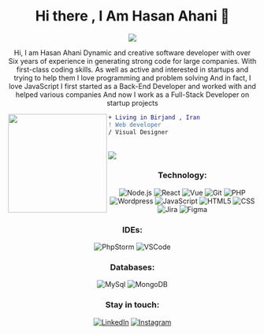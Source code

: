 <h1 align="center">Hi there , I Am Hasan Ahani 👋</h1>
<p align="center">
  <img src="https://github-readme-stats.vercel.app/api?username=hasan-ahani&show_icons=true&theme=dark"/> 
</p>

<p align="center">
Hi, I am Hasan Ahani
Dynamic and creative software developer with over Six years of experience in generating strong code for large companies. With first-class coding skills. As well as active and interested in startups and trying to help them
I love programming and problem solving
And in fact, I love JavaScript
I first started as a Back-End Developer and worked with and helped various companies
And now I work as a Full-Stack Developer on startup projects
 </p>
 
 <img align="left" height="200" src="https://media3.giphy.com/media/qgQUggAC3Pfv687qPC/giphy.gif"/>

```diff
+ Living in Birjand , Iran
! Web developer
/ Visual Designer
```
<br>
<img src="https://komarev.com/ghpvc/?username=hasan-ahani&color=green">
<br>


<div align="center">
  
  ### Technology:
![Node.js](https://img.shields.io/badge/-Node-000?&logo=node.js)
![React](https://img.shields.io/badge/-React-000?&logo=React)
![Vue](https://img.shields.io/badge/-Vue-000?&logo=Vuedotjs)
![Git](https://img.shields.io/badge/-Git-000?&logo=git&logoColor=F05032)
![PHP](https://img.shields.io/badge/-Php-000?&logo=Php&logoColor=7377ad)
![Wordpress](https://img.shields.io/badge/-Wordpress-000?&logo=Wordpress&logoColor=207195)
![JavaScript](https://img.shields.io/badge/-JavaScript-000?&logo=JavaScript&logoColor=ddc508)
![HTML5](https://img.shields.io/badge/-HTML5-000?&logo=html5&logoColor=E34F26)
![CSS](https://img.shields.io/badge/-CSS-000?&logo=css3&logoColor=1572B6)
![Jira](https://img.shields.io/badge/-Jira-000?&logo=jirasoftware&logoColor=0052CC)
![Figma](https://img.shields.io/badge/-Figma-000?&logo=Figma&logoColor=ea4c1d)

### IDEs:
![PhpStorm](https://img.shields.io/badge/-PhpStorm-000?&logo=PhpStorm&logoColor=179EDC)
![VSCode](https://img.shields.io/badge/-VSCode-000?&logo=Visual%20Studio%20Code&logoColor=007ACC)

### Databases:
![MySql](https://img.shields.io/badge/-MySql-000?&logo=MySQL&logoColor=4479A1)
![MongoDB](https://img.shields.io/badge/-MongoDB-000?&logo=mongodb&logoColor=47A248)

### Stay in touch:
[![LinkedIn](https://img.shields.io/badge/-LinkedIn-000?&logo=LinkedIn&logoColor=0077B5)](https://linkedin.com/in/hasan-ahani)
[![Instagram](https://img.shields.io/badge/-Instagram-000?&logo=instagram&logoColor=white)](https://instagram.com/hasan.ahani)
  
  
